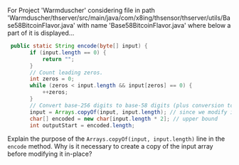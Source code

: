 For Project 'Warmduscher' considering file in path 'Warmduscher/thserver/src/main/java/com/x8ing/thsensor/thserver/utils/Base58BitcoinFlavor.java' with name 'Base58BitcoinFlavor.java' where below a part of it is displayed... 
```java
 public static String encode(byte[] input) {
       if (input.length == 0) {
           return "";
       }
       // Count leading zeros.
       int zeros = 0;
       while (zeros < input.length && input[zeros] == 0) {
           ++zeros;
       }
       // Convert base-256 digits to base-58 digits (plus conversion to ASCII characters)
       input = Arrays.copyOf(input, input.length); // since we modify it in-place
       char[] encoded = new char[input.length * 2]; // upper bound
       int outputStart = encoded.length;
```
Explain the purpose of the `Arrays.copyOf(input, input.length)` line in the `encode` method. Why is it necessary to create a copy of the input array before modifying it in-place?